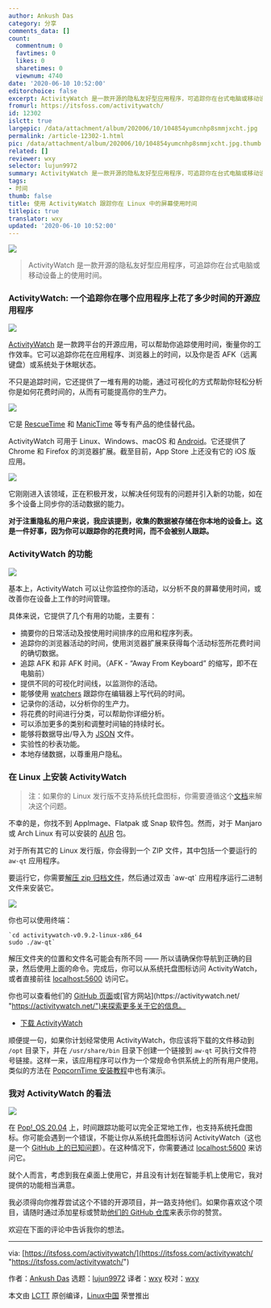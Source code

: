 ```yaml
---
author: Ankush Das
category: 分享
comments_data: []
count:
  commentnum: 0
  favtimes: 0
  likes: 0
  sharetimes: 0
  viewnum: 4740
date: '2020-06-10 10:52:00'
editorchoice: false
excerpt: ActivityWatch 是一款开源的隐私友好型应用程序，可追踪你在台式电脑或移动设备上的使用时间。
fromurl: https://itsfoss.com/activitywatch/
id: 12302
islctt: true
largepic: /data/attachment/album/202006/10/104854yumcnhp8smmjxcht.jpg
permalink: /article-12302-1.html
pic: /data/attachment/album/202006/10/104854yumcnhp8smmjxcht.jpg.thumb.jpg
related: []
reviewer: wxy
selector: lujun9972
summary: ActivityWatch 是一款开源的隐私友好型应用程序，可追踪你在台式电脑或移动设备上的使用时间。
tags:
- 时间
thumb: false
title: 使用 ActivityWatch 跟踪你在 Linux 中的屏幕使用时间
titlepic: true
translator: wxy
updated: '2020-06-10 10:52:00'
---
```


![](/data/attachment/album/202006/10/104854yumcnhp8smmjxcht.jpg)



> 
> ActivityWatch 是一款开源的隐私友好型应用程序，可追踪你在台式电脑或移动设备上的使用时间。
> 
> 
> 


### ActivityWatch: 一个追踪你在哪个应用程序上花了多少时间的开源应用程序


![](/data/attachment/album/202006/10/105009xuwamuwsem1jnouu.png)


[ActivityWatch](https://activitywatch.net/ "https://activitywatch.net/") 是一款跨平台的开源应用，可以帮助你追踪使用时间，衡量你的工作效率。它可以追踪你花在应用程序、浏览器上的时间，以及你是否 AFK（远离键盘）或系统处于休眠状态。


不只是追踪时间，它还提供了一堆有用的功能，通过可视化的方式帮助你轻松分析你是如何花费时间的，从而有可能提高你的生产力。


![](/data/attachment/album/202006/10/105028d4r3t1r66z658s8f.jpg)


它是 [RescueTime](https://itsfoss.com/recommends/rescuetime/ "https://itsfoss.com/recommends/rescuetime/") 和 [ManicTime](https://www.manictime.com/ "https://www.manictime.com/") 等专有产品的绝佳替代品。


ActivityWatch 可用于 Linux、Windows、macOS 和 [Android](https://play.google.com/store/apps/details?id=net.activitywatch.android "https://play.google.com/store/apps/details?id=net.activitywatch.android")。它还提供了 Chrome 和 Firefox 的浏览器扩展。截至目前，App Store 上还没有它的 iOS 版应用。


![](/data/attachment/album/202006/10/105107noniagjd8i9d1v9j.jpg)


它刚刚进入该领域，正在积极开发，以解决任何现有的问题并引入新的功能，如在多个设备上同步你的活动数据的能力。


**对于注重隐私的用户来说，我应该提到，收集的数据被存储在你本地的设备上。这是一件好事，因为你可以跟踪你的花费时间，而不会被别人跟踪。**


### ActivityWatch 的功能


![](/data/attachment/album/202006/10/105124t45jsz4zirsiqhxp.jpg)


基本上，ActivityWatch 可以让你监控你的活动，以分析不良的屏幕使用时间，或改善你在设备上工作的时间管理。


具体来说，它提供了几个有用的功能，主要有：


* 摘要你的日常活动及按使用时间排序的应用和程序列表。
* 追踪你的浏览器活动的时间，使用浏览器扩展来获得每个活动标签所花费时间的确切数据。
* 追踪 AFK 和非 AFK 时间。（AFK - “Away From Keyboard” 的缩写，即不在电脑前）
* 提供不同的可视化时间线，以监测你的活动。
* 能够使用 [watchers](https://docs.activitywatch.net/en/latest/watchers.html "https://docs.activitywatch.net/en/latest/watchers.html") 跟踪你在编辑器上写代码的时间。
* 记录你的活动，以分析你的生产力。
* 将花费的时间进行分类，可以帮助你详细分析。
* 可以添加更多的类别和调整时间轴的持续时长。
* 能够将数据导出/导入为 [JSON](https://en.wikipedia.org/wiki/JSON "https://en.wikipedia.org/wiki/JSON") 文件。
* 实验性的秒表功能。
* 本地存储数据，以尊重用户隐私。


### 在 Linux 上安装 ActivityWatch



> 
> 注：如果你的 Linux 发行版不支持系统托盘图标，你需要遵循这个[文档](https://docs.activitywatch.net/en/latest/getting-started.html "https://docs.activitywatch.net/en/latest/getting-started.html")来解决这个问题。
> 
> 
> 


不幸的是，你找不到 AppImage、Flatpak 或 Snap 软件包。然而，对于 Manjaro 或 Arch Linux 有可以安装的 [AUR](https://aur.archlinux.org/packages/activitywatch-bin/ "https://aur.archlinux.org/packages/activitywatch-bin/") 包。


对于所有其它的 Linux 发行版，你会得到一个 ZIP 文件，其中包括一个要运行的 `aw-qt` 应用程序。


要运行它，你需要[解压 zip 归档文件](https://itsfoss.com/unzip-linux/ "https://itsfoss.com/unzip-linux/")，然后通过双击 `aw-qt` 应用程序运行二进制文件来安装它。


![](/data/attachment/album/202006/10/105144y311e803pnq3cqau.jpg)


你也可以使用终端：



```
`cd activitywatch-v0.9.2-linux-x86_64
sudo ./aw-qt`
```

解压文件夹的位置和文件名可能会有所不同 —— 所以请确保你导航到正确的目录，然后使用上面的命令。完成后，你可以从系统托盘图标访问 ActivityWatch，或者直接前往 [localhost:5600](https://itsfoss.com/activitywatch/5600 "https://itsfoss.com/activitywatch/5600") 访问它。


你也可以查看他们的 [GitHub 页面](https://github.com/ActivityWatch "https://github.com/ActivityWatch")或[官方网站](https://activitywatch.net/ "https://activitywatch.net/")来探索更多关于它的信息。


* [下载 ActivityWatch](https://activitywatch.net/ "https://activitywatch.net/")


顺便提一句，如果你计划经常使用 ActivityWatch，你应该将下载的文件移动到 `/opt` 目录下，并在 `/usr/share/bin` 目录下创建一个链接到 `aw-qt` 可执行文件符号链接。这样一来，该应用程序可以作为一个常规命令供系统上的所有用户使用。类似的方法在 [PopcornTime 安装教程](https://itsfoss.com/popcorn-time-ubuntu-linux/ "https://itsfoss.com/popcorn-time-ubuntu-linux/")中也有演示。


### 我对 ActivityWatch 的看法


![](/data/attachment/album/202006/10/105206it9gjtpcngcj9kci.jpg)


在 [Pop!\_OS 20.04](https://itsfoss.com/pop-os-20-04-review/ "https://itsfoss.com/pop-os-20-04-review/") 上，时间跟踪功能可以完全正常地工作，也支持系统托盘图标。你可能会遇到一个错误，不能让你从系统托盘图标访问 ActivityWatch（这也是一个 [GitHub 上的已知问题](https://github.com/ActivityWatch/activitywatch/issues/208 "https://github.com/ActivityWatch/activitywatch/issues/208")）。在这种情况下，你需要通过 [localhost:5600](https://itsfoss.com/activitywatch/5600 "https://itsfoss.com/activitywatch/5600") 来访问它。


就个人而言，考虑到我在桌面上使用它，并且没有计划在智能手机上使用它，我对提供的功能相当满意。


我必须得向你推荐尝试这个不错的开源项目，并一路支持他们。如果你喜欢这个项目，请随时通过添加星标或赞助[他们的 GitHub 仓库](https://github.com/ActivityWatch/activitywatch "https://github.com/ActivityWatch/activitywatch")来表示你的赞赏。


欢迎在下面的评论中告诉我你的想法。




---


via: [https://itsfoss.com/activitywatch/](https://itsfoss.com/activitywatch/ "https://itsfoss.com/activitywatch/")


作者：[Ankush Das](https://itsfoss.com/author/ankush/ "https://itsfoss.com/author/ankush/") 选题：[lujun9972](https://github.com/lujun9972 "https://github.com/lujun9972") 译者：[wxy](https://github.com/wxy "https://github.com/wxy") 校对：[wxy](https://github.com/wxy "https://github.com/wxy")


本文由 [LCTT](https://github.com/LCTT/TranslateProject "https://github.com/LCTT/TranslateProject") 原创编译，[Linux中国](https://linux.cn/ "https://linux.cn/") 荣誉推出